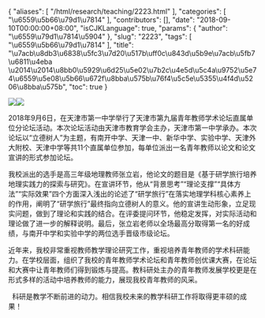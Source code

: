 {
    "aliases": [
        "/html/research/teaching/2223.html"
    ],
    "categories": [
        "\u6559\u5b66\u79d1\u7814"
    ],
    "contributors": [],
    "date": "2018-09-10T00:00:00+08:00",
    "isCJKLanguage": true,
    "params": {
        "author": "\u6559\u79d1\u7814\u5904"
    },
    "slug": "2223",
    "tags": [
        "\u6559\u5b66\u79d1\u7814"
    ],
    "title": "\u7acb\u8db3\u6838\u5fc3\u7d20\u517b\uff0c\u843d\u5b9e\u7acb\u5fb7\u6811\u4eba \u2014\u2014\u8bb0\u5929\u6d25\u5e02\u7b2c\u4e5d\u5c4a\u9752\u5e74\u6559\u5e08\u5b66\u672f\u8bba\u575b\u76f4\u5c5e\u5355\u4f4d\u5206\u8bba\u575b",
    "toc": true
}

![](https://cdn.tfls.online/mirror/full/02e5b3c699ba8d1b5bceb13515a6cab1346d456e.jpg)![](https://cdn.tfls.online/mirror/full/bdbd63c9241921e863a613955bcf2e3bb846165c.jpg)




  





2018年9月6日，在天津市第一中学举行了天津市第九届青年教师学术论坛直属单位分论坛活动。本次论坛活动由天津市教育学会主办，天津市第一中学承办。本次论坛以“立德树人”为主题，有南开中学、天津一中、新华中学、实验中学、天津外大附校、天津中学等共11个直属单位参加，每单位派出一名青年教师以论文和论文宣讲的形式参加论坛。




我校派出的选手是高三年级地理教师张立岩，他论文的题目是《基于研学旅行培养地理实践力的探索与研究》。在宣讲环节，他从“背景思考”“理论支撑”“具体方法”“实际效果”四个方面深入浅出的论述了“研学旅行”在落实地理学科核心素养上的作用，阐明了“研学旅行”最终指向立德树人的意义。他的宣讲生动形象，立足现实问题，做到了理论和实践的结合。在评委提问环节，他稳定发挥，对实际活动和理论做了进一步的解释说明。最后，张立岩老师以全场最高分取得第一名的好成绩，与南开中学和实验中学的两位选手晋级市级论坛。




近年来，我校非常重视教师教学理论研究工作，重视培养青年教师的学术科研能力。在学校层面，组织了我校的青年教师学术论坛和青年教师创优课大赛，在论坛和大赛中让青年教师们得到锻炼与提高。教科研处主办的青年教师发展学校更是在形式多样的活动中培养教师的能力，展现我校青年教师的风采。




  科研是教学不断前进的动力。相信我校未来的教学科研工作将取得更丰硕的成果！





  



